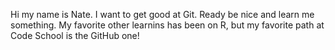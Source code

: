 Hi my name is Nate. I want to get good at Git. Ready be nice and learn me something.
My favorite other learnins has been on R, but my favorite path at Code School is the GitHub one!
